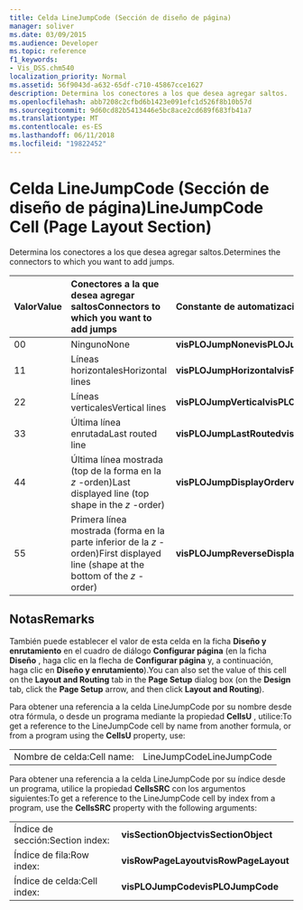 ```yaml
---
title: Celda LineJumpCode (Sección de diseño de página)
manager: soliver
ms.date: 03/09/2015
ms.audience: Developer
ms.topic: reference
f1_keywords:
- Vis_DSS.chm540
localization_priority: Normal
ms.assetid: 56f9043d-a632-65df-c710-45867cce1627
description: Determina los conectores a los que desea agregar saltos.
ms.openlocfilehash: abb7208c2cfbd6b1423e091efc1d526f8b10b57d
ms.sourcegitcommit: 9d60cd82b5413446e5bc8ace2cd689f683fb41a7
ms.translationtype: MT
ms.contentlocale: es-ES
ms.lasthandoff: 06/11/2018
ms.locfileid: "19822452"
---
```

# <a name="linejumpcode-cell-page-layout-section"></a><span data-ttu-id="b0196-103">Celda LineJumpCode (Sección de diseño de página)</span><span class="sxs-lookup"><span data-stu-id="b0196-103">LineJumpCode Cell (Page Layout Section)</span></span>

<span data-ttu-id="b0196-104">Determina los conectores a los que desea agregar saltos.</span><span class="sxs-lookup"><span data-stu-id="b0196-104">Determines the connectors to which you want to add jumps.</span></span>
  
|<span data-ttu-id="b0196-105">**Valor**</span><span class="sxs-lookup"><span data-stu-id="b0196-105">**Value**</span></span>|<span data-ttu-id="b0196-106">**Conectores a la que desea agregar saltos**</span><span class="sxs-lookup"><span data-stu-id="b0196-106">**Connectors to which you want to add jumps**</span></span>|<span data-ttu-id="b0196-107">**Constante de automatización**</span><span class="sxs-lookup"><span data-stu-id="b0196-107">**Automation constant**</span></span>|
|:-----|:-----|:-----|
|<span data-ttu-id="b0196-108">0</span><span class="sxs-lookup"><span data-stu-id="b0196-108">0</span></span>  <br/> |<span data-ttu-id="b0196-109">Ninguno</span><span class="sxs-lookup"><span data-stu-id="b0196-109">None</span></span>  <br/> |<span data-ttu-id="b0196-110">**visPLOJumpNone**</span><span class="sxs-lookup"><span data-stu-id="b0196-110">**visPLOJumpNone**</span></span> <br/> |
|<span data-ttu-id="b0196-111">1</span><span class="sxs-lookup"><span data-stu-id="b0196-111">1</span></span>  <br/> |<span data-ttu-id="b0196-112">Líneas horizontales</span><span class="sxs-lookup"><span data-stu-id="b0196-112">Horizontal lines</span></span>  <br/> |<span data-ttu-id="b0196-113">**visPLOJumpHorizontal**</span><span class="sxs-lookup"><span data-stu-id="b0196-113">**visPLOJumpHorizontal**</span></span> <br/> |
|<span data-ttu-id="b0196-114">2</span><span class="sxs-lookup"><span data-stu-id="b0196-114">2</span></span>  <br/> |<span data-ttu-id="b0196-115">Líneas verticales</span><span class="sxs-lookup"><span data-stu-id="b0196-115">Vertical lines</span></span>  <br/> |<span data-ttu-id="b0196-116">**visPLOJumpVertical**</span><span class="sxs-lookup"><span data-stu-id="b0196-116">**visPLOJumpVertical**</span></span> <br/> |
|<span data-ttu-id="b0196-117">3</span><span class="sxs-lookup"><span data-stu-id="b0196-117">3</span></span>  <br/> |<span data-ttu-id="b0196-118">Última línea enrutada</span><span class="sxs-lookup"><span data-stu-id="b0196-118">Last routed line</span></span>  <br/> |<span data-ttu-id="b0196-119">**visPLOJumpLastRouted**</span><span class="sxs-lookup"><span data-stu-id="b0196-119">**visPLOJumpLastRouted**</span></span> <br/> |
|<span data-ttu-id="b0196-120">4</span><span class="sxs-lookup"><span data-stu-id="b0196-120">4</span></span>  <br/> |<span data-ttu-id="b0196-121">Última línea mostrada (top de la forma en la *z* -orden)</span><span class="sxs-lookup"><span data-stu-id="b0196-121">Last displayed line (top shape in the  *z*  -order)</span></span>  <br/> |<span data-ttu-id="b0196-122">**visPLOJumpDisplayOrder**</span><span class="sxs-lookup"><span data-stu-id="b0196-122">**visPLOJumpDisplayOrder**</span></span> <br/> |
|<span data-ttu-id="b0196-123">5</span><span class="sxs-lookup"><span data-stu-id="b0196-123">5</span></span>  <br/> |<span data-ttu-id="b0196-124">Primera línea mostrada (forma en la parte inferior de la *z* -orden)</span><span class="sxs-lookup"><span data-stu-id="b0196-124">First displayed line (shape at the bottom of the  *z*  -order)</span></span>  <br/> |<span data-ttu-id="b0196-125">**visPLOJumpReverseDisplayOrder**</span><span class="sxs-lookup"><span data-stu-id="b0196-125">**visPLOJumpReverseDisplayOrder**</span></span> <br/> |
   
## <a name="remarks"></a><span data-ttu-id="b0196-126">Notas</span><span class="sxs-lookup"><span data-stu-id="b0196-126">Remarks</span></span>

<span data-ttu-id="b0196-127">También puede establecer el valor de esta celda en la ficha **Diseño y enrutamiento** en el cuadro de diálogo **Configurar página** (en la ficha **Diseño** , haga clic en la flecha de **Configurar página** y, a continuación, haga clic en **Diseño y enrutamiento**).</span><span class="sxs-lookup"><span data-stu-id="b0196-127">You can also set the value of this cell on the **Layout and Routing** tab in the **Page Setup** dialog box (on the **Design** tab, click the **Page Setup** arrow, and then click **Layout and Routing**).</span></span>
  
<span data-ttu-id="b0196-128">Para obtener una referencia a la celda LineJumpCode por su nombre desde otra fórmula, o desde un programa mediante la propiedad **CellsU** , utilice:</span><span class="sxs-lookup"><span data-stu-id="b0196-128">To get a reference to the LineJumpCode cell by name from another formula, or from a program using the **CellsU** property, use:</span></span> 
  
|||
|:-----|:-----|
|<span data-ttu-id="b0196-129">Nombre de celda:</span><span class="sxs-lookup"><span data-stu-id="b0196-129">Cell name:</span></span>  <br/> |<span data-ttu-id="b0196-130">LineJumpCode</span><span class="sxs-lookup"><span data-stu-id="b0196-130">LineJumpCode</span></span>  <br/> |
   
<span data-ttu-id="b0196-131">Para obtener una referencia a la celda LineJumpCode por su índice desde un programa, utilice la propiedad **CellsSRC** con los argumentos siguientes:</span><span class="sxs-lookup"><span data-stu-id="b0196-131">To get a reference to the LineJumpCode cell by index from a program, use the **CellsSRC** property with the following arguments:</span></span> 
  
|||
|:-----|:-----|
|<span data-ttu-id="b0196-132">Índice de sección:</span><span class="sxs-lookup"><span data-stu-id="b0196-132">Section index:</span></span>  <br/> |<span data-ttu-id="b0196-133">**visSectionObject**</span><span class="sxs-lookup"><span data-stu-id="b0196-133">**visSectionObject**</span></span> <br/> |
|<span data-ttu-id="b0196-134">Índice de fila:</span><span class="sxs-lookup"><span data-stu-id="b0196-134">Row index:</span></span>  <br/> |<span data-ttu-id="b0196-135">**visRowPageLayout**</span><span class="sxs-lookup"><span data-stu-id="b0196-135">**visRowPageLayout**</span></span> <br/> |
|<span data-ttu-id="b0196-136">Índice de celda:</span><span class="sxs-lookup"><span data-stu-id="b0196-136">Cell index:</span></span>  <br/> |<span data-ttu-id="b0196-137">**visPLOJumpCode**</span><span class="sxs-lookup"><span data-stu-id="b0196-137">**visPLOJumpCode**</span></span> <br/> |
   

